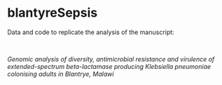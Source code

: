 # blantyreSepsis


Data and code to replicate the analysis of the manuscript:

<br />

*Genomic analysis of diversity, antimicrobial resistance and virulence of extended-spectrum beta-lactamase producing Klebsiella pneumoniae colonising adults in Blantrye, Malawi*

<br />


